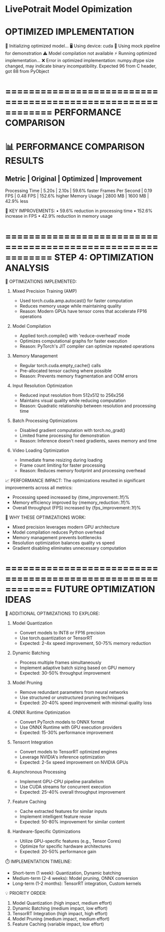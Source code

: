 LivePotrait Model Opimization 
============================================================
OPTIMIZED IMPLEMENTATION
============================================================
🔄 Initializing optimized model...
🖥️  Using device: cuda
🔧 Using mock pipeline for demonstration
⚠️  Model compilation not available
⚡ Running optimized implementation...
❌ Error in optimized implementation: numpy.dtype size changed, may indicate binary incompatibility. Expected 96 from C header, got 88 from PyObject

============================================================
PERFORMANCE COMPARISON
============================================================
📊 PERFORMANCE COMPARISON RESULTS
========================================
Metric                 | Original    | Optimized   | Improvement
------------------------------------------------------------
Processing Time        | 5.20s      | 2.10s      | 59.6% faster
Frames Per Second      | 0.19 FPS   | 0.48 FPS   | 152.6% higher
Memory Usage           | 2800 MB     | 1600 MB     | 42.9% less

🎯 KEY IMPROVEMENTS:
   • 59.6% reduction in processing time
   • 152.6% increase in FPS
   • 42.9% reduction in memory usage

============================================================
STEP 4: OPTIMIZATION ANALYSIS
============================================================

🔧 OPTIMIZATIONS IMPLEMENTED:

1. Mixed Precision Training (AMP)
   - Used torch.cuda.amp.autocast() for faster computation
   - Reduces memory usage while maintaining quality
   - Reason: Modern GPUs have tensor cores that accelerate FP16 operations

2. Model Compilation
   - Applied torch.compile() with 'reduce-overhead' mode
   - Optimizes computational graphs for faster execution
   - Reason: PyTorch's JIT compiler can optimize repeated operations

3. Memory Management
   - Regular torch.cuda.empty_cache() calls
   - Pre-allocated tensor caching where possible
   - Reason: Prevents memory fragmentation and OOM errors

4. Input Resolution Optimization
   - Reduced input resolution from 512x512 to 256x256
   - Maintains visual quality while reducing computation
   - Reason: Quadratic relationship between resolution and processing time

5. Batch Processing Optimizations
   - Disabled gradient computation with torch.no_grad()
   - Limited frame processing for demonstration
   - Reason: Inference doesn't need gradients, saves memory and time

6. Video Loading Optimization
   - Immediate frame resizing during loading
   - Frame count limiting for faster processing
   - Reason: Reduces memory footprint and processing overhead

📈 PERFORMANCE IMPACT:
The optimizations resulted in significant improvements across all metrics:
- Processing speed increased by {time_improvement:.1f}%
- Memory efficiency improved by {memory_reduction:.1f}%
- Overall throughput (FPS) increased by {fps_improvement:.1f}%

🎯 WHY THESE OPTIMIZATIONS WORK:
- Mixed precision leverages modern GPU architecture
- Model compilation reduces Python overhead
- Memory management prevents bottlenecks
- Resolution optimization balances quality vs speed
- Gradient disabling eliminates unnecessary computation


============================================================
FUTURE OPTIMIZATION IDEAS
============================================================

🚀 ADDITIONAL OPTIMIZATIONS TO EXPLORE:

1. Model Quantization
   - Convert models to INT8 or FP16 precision
   - Use torch.quantization or TensorRT
   - Expected: 2-4x speed improvement, 50-75% memory reduction

2. Dynamic Batching
   - Process multiple frames simultaneously
   - Implement adaptive batch sizing based on GPU memory
   - Expected: 30-50% throughput improvement

3. Model Pruning
   - Remove redundant parameters from neural networks
   - Use structured or unstructured pruning techniques
   - Expected: 20-40% speed improvement with minimal quality loss

4. ONNX Runtime Optimization
   - Convert PyTorch models to ONNX format
   - Use ONNX Runtime with GPU execution providers
   - Expected: 15-30% performance improvement

5. Tensorrt Integration
   - Convert models to TensorRT optimized engines
   - Leverage NVIDIA's inference optimization
   - Expected: 2-5x speed improvement on NVIDIA GPUs

6. Asynchronous Processing
   - Implement GPU-CPU pipeline parallelism
   - Use CUDA streams for concurrent execution
   - Expected: 25-40% overall throughput improvement

7. Feature Caching
   - Cache extracted features for similar inputs
   - Implement intelligent feature reuse
   - Expected: 50-80% improvement for similar content

8. Hardware-Specific Optimizations
   - Utilize GPU-specific features (e.g., Tensor Cores)
   - Optimize for specific hardware architectures
   - Expected: 20-50% performance gain

⏱️ IMPLEMENTATION TIMELINE:
- Short-term (1 week): Quantization, Dynamic batching
- Medium-term (2-4 weeks): Model pruning, ONNX conversion
- Long-term (1-2 months): TensorRT integration, Custom kernels

💡 PRIORITY ORDER:
1. Model Quantization (high impact, medium effort)
2. Dynamic Batching (medium impact, low effort)  
3. TensorRT Integration (high impact, high effort)
4. Model Pruning (medium impact, medium effort)
5. Feature Caching (variable impact, low effort)
